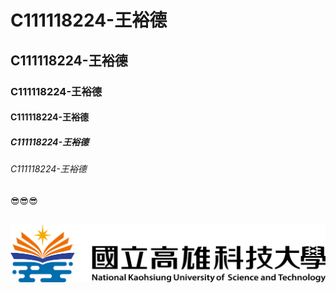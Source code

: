 # C111118224-王裕德
## C111118224-王裕德
### C111118224-王裕德
#### C111118224-王裕德
##### C111118224-王裕德
###### C111118224-王裕德

##
😎😎😎
##

![NKUST](nkust.png "NKUST")
